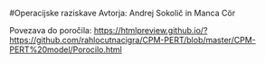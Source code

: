 #Operacijske raziskave
Avtorja: Andrej Sokolič in Manca Cör

Povezava do poročila: https://htmlpreview.github.io/?https://github.com/rahlocutnacigra/CPM-PERT/blob/master/CPM-PERT%20model/Porocilo.html
